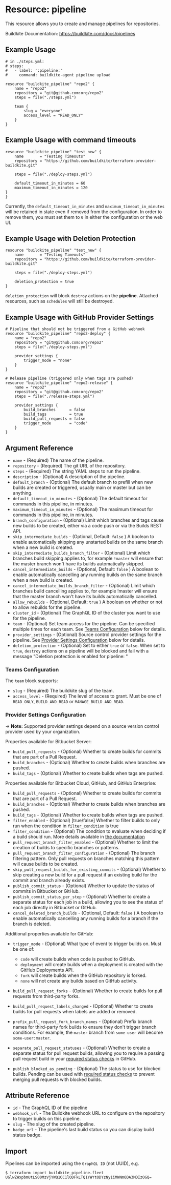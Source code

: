 # Resource: pipeline

This resource allows you to create and manage pipelines for repositories.

Buildkite Documentation: https://buildkite.com/docs/pipelines

## Example Usage

```hcl
# in ./steps.yml:
# steps:
#   - label: ':pipeline:'
#     command: buildkite-agent pipeline upload

resource "buildkite_pipeline" "repo2" {
    name = "repo2"
    repository = "git@github.com:org/repo2"
    steps = file("./steps.yml")

    team {
        slug = "everyone"
        access_level = "READ_ONLY"
    }
}
```

## Example Usage with command timeouts

```hcl
resource "buildkite_pipeline" "test_new" {
    name       = "Testing Timeouts"
    repository = "https://github.com/buildkite/terraform-provider-buildkite.git"

    steps = file("./deploy-steps.yml")

    default_timeout_in_minutes = 60
    maximum_timeout_in_minutes = 120
}
}
```

Currently, the `default_timeout_in_minutes` and `maximum_timeout_in_minutes` will be retained in state even if removed from the configuration. In order to remove them, you must set them to `0` in either the configuration or the web UI.

## Example Usage with Deletion Protection

```hcl
resource "buildkite_pipeline" "test_new" {
    name       = "Testing Timeouts"
    repository = "https://github.com/buildkite/terraform-provider-buildkite.git"

    steps = file("./deploy-steps.yml")

    deletion_protection = true
}
```

`deletion_protection` will block `destroy` actions on the **pipeline**. Attached resources, such as `schedules` will still be destroyed.

## Example Usage with GitHub Provider Settings

```hcl
# Pipeline that should not be triggered from a GitHub webhook
resource "buildkite_pipeline" "repo2-deploy" {
    name = "repo2"
    repository = "git@github.com:org/repo2"
    steps = file("./deploy-steps.yml")

    provider_settings {
        trigger_mode = "none"
    }
}

# Release pipeline (triggered only when tags are pushed)
resource "buildkite_pipeline" "repo2-release" {
    name = "repo2"
    repository = "git@github.com:org/repo2"
    steps = file("./release-steps.yml")

    provider_settings {
        build_branches      = false
        build_tags          = true
        build_pull_requests = false
        trigger_mode        = "code"
    }
}
```

## Argument Reference

-   `name` - (Required) The name of the pipeline.
-   `repository` - (Required) The git URL of the repository.
-   `steps` - (Required) The string YAML steps to run the pipeline.
-   `description` - (Optional) A description of the pipeline.
-   `default_branch` - (Optional) The default branch to prefill when new builds are created or triggered, usually main or master but can be anything.
-   `default_timeout_in_minutes` - (Optional) The default timeout for commands in this pipeline, in minutes.
-   `maximum_timeout_in_minutes` - (Optional) The maximum timeout for commands in this pipeline, in minutes.
-   `branch_configuration` - (Optional) Limit which branches and tags cause new builds to be created, either via a code push or via the Builds REST API.
-   `skip_intermediate_builds` - (Optional, Default: `false` ) A boolean to enable automatically skipping any unstarted builds on the same branch when a new build is created.
-   `skip_intermediate_builds_branch_filter` - (Optional) Limit which branches build skipping applies to, for example `!master` will ensure that the master branch won't have its builds automatically skipped.
-   `cancel_intermediate_builds` - (Optional, Default: `false` ) A boolean to enable automatically cancelling any running builds on the same branch when a new build is created.
-   `cancel_intermediate_builds_branch_filter` - (Optional) Limit which branches build cancelling applies to, for example !master will ensure that the master branch won't have its builds automatically cancelled.
-   `allow_rebuilds` - (Optional, Default: `true` ) A boolean on whether or not to allow rebuilds for the pipeline.
-   `cluster_id` - (Optional) The GraphQL ID of the cluster you want to use for the pipeline.
-   `team` - (Optional) Set team access for the pipeline. Can be specified multiple times for each team. See [Teams Configuration](#team) below for details.
-   `provider_settings` - (Optional) Source control provider settings for the pipeline. See [Provider Settings Configuration](#provider-settings-configuration) below for details.
-   `deletion_protection` - (Optional) Set to either `true` or `false`. When set to `true`, `destroy` actions on a pipeline will be blocked and fail with a message "Deletion protection is enabled for pipeline: <pipeline name>"

### Teams Configuration

The `team` block supports:

-   `slug` - (Required) The buildkite slug of the team.
-   `access_level` - (Required) The level of access to grant. Must be one of `READ_ONLY`, `BUILD_AND_READ` or `MANAGE_BUILD_AND_READ`.

### Provider Settings Configuration

-> **Note:** Supported provider settings depend on a source version control provider used by your organization.

Properties available for Bitbucket Server:

-   `build_pull_requests` - (Optional) Whether to create builds for commits that are part of a Pull Request.
-   `build_branches` - (Optional) Whether to create builds when branches are pushed.
-   `build_tags` - (Optional) Whether to create builds when tags are pushed.

Properties available for Bitbucket Cloud, GitHub, and GitHub Enterprise:

-   `build_pull_requests` - (Optional) Whether to create builds for commits that are part of a Pull Request.
-   `build_branches` - (Optional) Whether to create builds when branches are pushed.
-   `build_tags` - (Optional) Whether to create builds when tags are pushed.
-   `filter_enabled` - (Optional) [true/false] Whether to filter builds to only run when the condition in `filter_condition` is true
-   `filter_condition` - (Optional) The condition to evaluate when deciding if a build should run. More details available in [the documentation](https://buildkite.com/docs/pipelines/conditionals#conditionals-in-pipelines)
-   `pull_request_branch_filter_enabled` - (Optional) Whether to limit the creation of builds to specific branches or patterns.
-   `pull_request_branch_filter_configuration` - (Optional) The branch filtering pattern. Only pull requests on branches matching this pattern will cause builds to be created.
-   `skip_pull_request_builds_for_existing_commits` - (Optional) Whether to skip creating a new build for a pull request if an existing build for the commit and branch already exists.
-   `publish_commit_status` - (Optional) Whether to update the status of commits in Bitbucket or GitHub.
-   `publish_commit_status_per_step` - (Optional) Whether to create a separate status for each job in a build, allowing you to see the status of each job directly in Bitbucket or GitHub.
-   `cancel_deleted_branch_builds` - (Optional, Default: `false` ) A boolean to enable automatically cancelling any running builds for a branch if the branch is deleted.

Additional properties available for GitHub:

-   `trigger_mode` - (Optional) What type of event to trigger builds on. Must be one of:

    -   `code` will create builds when code is pushed to GitHub.
    -   `deployment` will create builds when a deployment is created with the GitHub Deployments API.
    -   `fork` will create builds when the GitHub repository is forked.
    -   `none` will not create any builds based on GitHub activity.

-   `build_pull_request_forks` - (Optional) Whether to create builds for pull requests from third-party forks.
-   `build_pull_request_labels_changed` - (Optional) Whether to create builds for pull requests when labels are added or removed.
-   `prefix_pull_request_fork_branch_names` - (Optional) Prefix branch names for third-party fork builds to ensure they don't trigger branch conditions. For example, the `master` branch from `some-user` will become `some-user:master`.
-   `separate_pull_request_statuses` - (Optional) Whether to create a separate status for pull request builds, allowing you to require a passing pull request build in your [required status checks](https://help.github.com/en/articles/enabling-required-status-checks) in GitHub.
-   `publish_blocked_as_pending` - (Optional) The status to use for blocked builds. Pending can be used with [required status checks](https://help.github.com/en/articles/enabling-required-status-checks) to prevent merging pull requests with blocked builds.

## Attribute Reference

-   `id` - The GraphQL ID of the pipeline
-   `webhook_url` - The Buildkite webhook URL to configure on the repository to trigger builds on this pipeline.
-   `slug` - The slug of the created pipeline.
-   `badge_url` - The pipeline's last build status so you can display build status badge.

## Import

Pipelines can be imported using the `GraphQL ID` (not UUID), e.g.

```
$ terraform import buildkite_pipeline.fleet UGlwZWxpbmUtLS00MzVjYWQ1OC1lODFkLTQ1YWYtODYzNy1iMWNmODA3MDIzOGQ=
```
